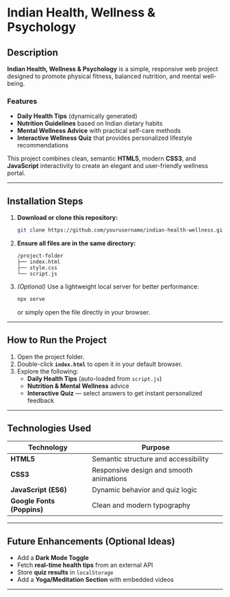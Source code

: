 #  Indian Health, Wellness & Psychology

## Description

**Indian Health, Wellness & Psychology** is a simple, responsive web project designed to promote physical fitness, balanced nutrition, and mental well-being.

### Features
- **Daily Health Tips** (dynamically generated)  
- **Nutrition Guidelines** based on Indian dietary habits  
- **Mental Wellness Advice** with practical self-care methods  
- **Interactive Wellness Quiz** that provides personalized lifestyle recommendations  

This project combines clean, semantic **HTML5**, modern **CSS3**, and **JavaScript** interactivity to create an elegant and user-friendly wellness portal.

---

## Installation Steps

1. **Download or clone this repository:**
   ```bash
   git clone https://github.com/yourusername/indian-health-wellness.git
   ```

2. **Ensure all files are in the same directory:**
   ```
   /project-folder
   ├── index.html
   ├── style.css
   └── script.js
   ```

3. *(Optional)* Use a lightweight local server for better performance:
   ```bash
   npx serve
   ```
   or simply open the file directly in your browser.

---

## How to Run the Project

1. Open the project folder.  
2. Double-click **`index.html`** to open it in your default browser.  
3. Explore the following:
   - **Daily Health Tips** (auto-loaded from `script.js`)  
   - **Nutrition & Mental Wellness** advice  
   - **Interactive Quiz** — select answers to get instant personalized feedback  

---

## Technologies Used

| Technology | Purpose |
|-------------|----------|
| **HTML5** | Semantic structure and accessibility |
| **CSS3** | Responsive design and smooth animations |
| **JavaScript (ES6)** | Dynamic behavior and quiz logic |
| **Google Fonts (Poppins)** | Clean and modern typography |

---

## Future Enhancements (Optional Ideas)

- Add a **Dark Mode Toggle**  
- Fetch **real-time health tips** from an external API  
- Store **quiz results** in `localStorage`  
- Add a **Yoga/Meditation Section** with embedded videos  

---


